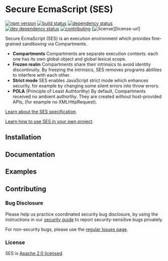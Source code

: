# Secure EcmaScript (SES)
[![npm version][npm-svg]][npm-url]
[![build status][circleci-svg]][circleci-url]
[![dependency status][deps-svg]][deps-url]
[![dev dependency status][dev-deps-svg]][dev-deps-url]
[![contributing][contributing-svg]][contributing-url]
[![license][license-image]][license-url]

Secure EcmaScript (SES) is an execution environment which provides fine-grained sandboxing via Compartments.

* **Compartments** Compartments are separate execution contexts: each one has its own global object and global lexical scope.
* **Frozen realm** Compartments share their intrinsics to avoid identity discontinuity. By freezing the intrinsics, SES removes programs abilities to interfere with each other.
* **Strict mode** SES enables JavaScript strict mode which enhances security, for example by changing some silent errors into throw errors.
* **POLA** (Principle of Least Authtorithy) By default, Compartments received no ambient authorthy. They are created without host-provided APIs, (for example no XMLHttpRequest).

[Learn about the SES specification](https://github.com/tc39/proposal-ses).

[Learn how to use SES in your own project](https://ses-secure-ecmascript.readthedocs.io/en/latest).

## Installation

## Documentation

## Examples

## Contributing

### Bug Disclosure

Please help us practice coordinated security bug disclosure, by using the instructions in our [security guide](./SECURITY.md) to report security-sensitive bugs privately.

For non-security bugs, please use the [regular Issues
page](https://github.com/Agoric/SES/issues).

### License

SES is [Apache 2.0 licensed](./LICENSE).

[npm-svg]: https://img.shields.io/npm/v/ses.svg?style=flat
[npm-url]: https://www.npmjs.com/package/ses
[circleci-svg]: https://circleci.com/gh/Agoric/ses.svg?style=svg
[circleci-url]: https://circleci.com/gh/Agoric/ses
[deps-svg]: https://david-dm.org/Agoric/ses.svg
[deps-url]: https://david-dm.org/Agoric/ses
[dev-deps-svg]: https://david-dm.org/Agoric/ses/dev-status.svg
[dev-deps-url]: https://david-dm.org/Agoric/ses?type=dev
[contributing-svg]: https://img.shields.io/badge/PRs-welcome-brightgreen.svg
[contributing-url]: ./CONTRIBUTING.md
[license-image]: https://img.shields.io/badge/License-Apache%202.0-blue.svg
